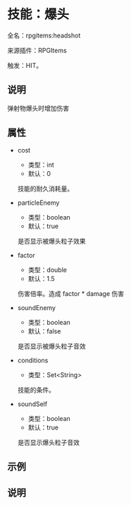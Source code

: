 # 技能：爆头

<!-- 本文件是通过游戏内 `/rpgitem gen-wiki` 命令生成的。 -->
<!-- 请只在对应的 "beginCustomXXXX" 与 "endCustomXXXX" 间编辑。  -->
<!-- 如果您想修改技能或其属性的描述， -->
<!-- 请修改 "resources/lang/zh_CN.yml" 中对应的项。 -->

全名：rpgitems:headshot

来源插件：RPGItems

触发：HIT。

<!-- beginCustomHeader -->
<!-- endCustomHeader -->

## 说明

弹射物爆头时增加伤害
<!-- beginCustomDescription -->
<!-- endCustomDescription -->

## 属性

* cost

  * 类型：int
  * 默认：0

  技能的耐久消耗量。

* particleEnemy

  * 类型：boolean
  * 默认：true

  是否显示被爆头粒子效果

* factor

  * 类型：double
  * 默认：1.5

  伤害倍率。造成 factor * damage 伤害

* soundEnemy

  * 类型：boolean
  * 默认：false

  是否显示被爆头粒子音效

* conditions

  * 类型：Set&lt;String&gt;

  技能的条件。

* soundSelf

  * 类型：boolean
  * 默认：true

  是否显示爆头粒子音效

<!-- beginCustomProperties -->
<!-- endCustomProperties -->

## 示例

<!-- beginCustomExample -->
<!-- endCustomExample -->

## 说明

<!-- beginCustomNote -->
<!-- endCustomNote -->